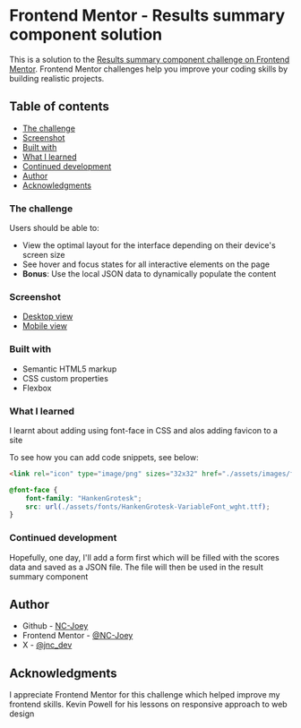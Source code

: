 # Frontend Mentor - Results summary component solution

This is a solution to the [Results summary component challenge on Frontend Mentor](https://www.frontendmentor.io/challenges/results-summary-component-CE_K6s0maV). Frontend Mentor challenges help you improve your coding skills by building realistic projects. 

## Table of contents
  - [The challenge](#the-challenge)
  - [Screenshot](#screenshot)
  - [Built with](#built-with)
  - [What I learned](#what-i-learned)
  - [Continued development](#continued-development)
  - [Author](#author)
  - [Acknowledgments](#acknowledgments)


### The challenge

Users should be able to:

- View the optimal layout for the interface depending on their device's screen size
- See hover and focus states for all interactive elements on the page
- **Bonus**: Use the local JSON data to dynamically populate the content

### Screenshot

  - [Desktop view](./solution/fullscreen.png)
  - [Mobile view](./solution/mobile.png)


### Built with

- Semantic HTML5 markup
- CSS custom properties
- Flexbox

### What I learned

I learnt about adding using font-face in CSS and alos adding favicon to a site

To see how you can add code snippets, see below:

```html
<link rel="icon" type="image/png" sizes="32x32" href="./assets/images/favicon-32x32.png">
```
```css
@font-face {
    font-family: "HankenGrotesk";
    src: url(./assets/fonts/HankenGrotesk-VariableFont_wght.ttf);
}
```


### Continued development

Hopefully, one day, I'll add a form first which will be filled with the scores data and saved as a JSON file. The file will then be used in the result summary component


## Author

- Github - [NC-Joey](https://www.github.com/NC-Joey)
- Frontend Mentor - [@NC-Joey](https://www.frontendmentor.io/profile/NC-Joey)
- X - [@jnc_dev](https://x.com/jnc_dev)


## Acknowledgments
I appreciate Frontend Mentor for this challenge which helped improve my frontend skills. Kevin Powell for his lessons on responsive approach to web design

